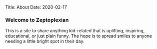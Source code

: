 Title: About
Date: 2020-02-17

### Welcome to Zeptoplexian

This is a site to share anything kid-related that is uplifting, inspiring, educational, or just plain funny. The hope is to spread smiles to anyone needing a little bright spot in their day.
